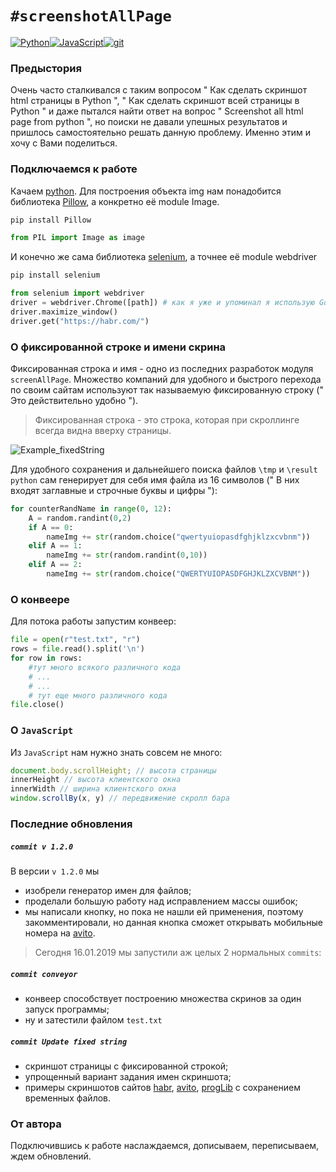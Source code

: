 # `#screenshotAllPage`

[![Python](https://cdn2.iconfinder.com/data/icons/amazon-aws-stencils/100/SDKs_copy_Python-48.png)](https://www.python.org/)[![JavaScript](https://cdn2.iconfinder.com/data/icons/designer-skills/128/code-programming-javascript-software-develop-command-language-48.png)](https://developer.mozilla.org/ru/docs/Learn/Getting_started_with_the_web/JavaScript_basics)[![git](https://cdn1.iconfinder.com/data/icons/iconza-circle-social/64/697061-github-48.png)](https://github.com/tabbols95)

### Предыстория

Очень часто сталкивался с таким вопросом &quot; Как сделать скриншот html страницы в Python &quot;, &quot; Как сделать скриншот всей страницы в Python &quot; и даже пытался найти ответ на вопрос &quot; Screenshot all html page from python &quot;, но поиски не давали упешных результатов и пришлось самостоятельно решать данную проблему. Именно этим и хочу с Вами поделиться.

### Подключаемся к работе

Качаем [python](https://www.python.org/).
Для построения объекта img нам понадобится библиотека [Pillow](https://pillow.readthedocs.io/en/5.3.x/installation.html), а конкретно её module Image.

``` sh
pip install Pillow
```

``` python
from PIL import Image as image
```

И конечно же сама библиотека [selenium](https://www.seleniumhq.org/), а точнее её module webdriver

``` sh
pip install selenium
```

``` python
from selenium import webdriver
driver = webdriver.Chrome([path]) # как я уже и упоминал я использую Google Chrome, поэтому драйвер chromedriver, также вы можете использовать geckodtiver для Firefox и прочее
driver.maximize_window()
driver.get("https://habr.com/")
```

### О фиксированной строке и имени скрина

Фиксированная строка и имя - одно из последних разработок модуля `screenAllPage`. Множество компаний для удобного и быстрого перехода по своим сайтам используют так называемую фиксированную строку (&quot; Это действительно удобно &quot;).

> Фиксированная строка - это строка, которая при скроллинге всегда видна вверху страницы.

![Example_fixedString](https://pp.userapi.com/c849216/v849216725/104a18/9B6z30voY2c.jpg)

Для удобного сохранения и дальнейшего поиска файлов `\tmp` и `\result`  `python` сам генерирует для себя имя файла из 16 символов (&quot; В них входят заглавные и строчные буквы и цифры &quot;):

``` python
for counterRandName in range(0, 12):
	A = random.randint(0,2)
	if A == 0:
		nameImg += str(random.choice("qwertyuiopasdfghjklzxcvbnm"))
	elif A == 1:
	    nameImg += str(random.randint(0,10))
	elif A == 2:
		nameImg += str(random.choice("QWERTYUIOPASDFGHJKLZXCVBNM"))
```

### О конвеере

Для потока работы запустим конвеер:

``` python
file = open(r"test.txt", "r")
rows = file.read().split('\n')
for row in rows:
    #тут много всякого различного кода
    # ...
    # ...
    # тут еще много различного кода
file.close()
```

### О `JavaScript`

Из `JavaScript` нам нужно знать совсем не много:

``` JavaScript
document.body.scrollHeight; // высота страницы
innerHeight // высота клиентского окна
innerWidth // ширина клиентского окна
window.scrollBy(x, y) // передвижение скролл бара
```

### Последние обновления

##### `commit v 1.2.0`

В версии `v 1.2.0` мы

* изобрели генератор имен для файлов;
* проделали большую работу над исправлением массы ошибок;
* мы написали кнопку, но пока не нашли ей применения, поэтому закомментировали, но данная кнопка сможет открывать мобильные номера на [avito](https://www.avito.ru/).

>Сегодня 16.01.2019 мы запустили аж целых 2 нормальных `commits`:

##### `commit conveyor`

* конвеер способствует построению множества скринов за один запуск программы;
* ну и затестили файлом `test.txt`

##### `commit Update fixed string`
* скриншот страницы с фиксированной строкой;
* упрощенный вариант задания имен скриншота;
* примеры скриншотов сайтов [habr](https://habr.com/), [avito](https://www.avito.ru/), [progLib](https://proglib.io/) с сохранением временных файлов.

### От автора

Подключившись к работе наслаждаемся, дописываем, переписываем, ждем обновлений.
